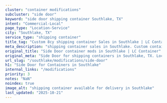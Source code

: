 ```yaml
---
cluster: "container modifications"
subcluster: "side door"
keyword: "side door shipping container Southlake, TX"
intent: "Commercial-Local"
page_type: "Location-Service"
city: "Southlake, TX"
service_type: "shipping container"
title_tag: "Custom 8cy shipping container Sales in Southlake | LC Container"
meta_description: "shipping container sales in Southlake. Custom container modifications and Fast delivery, competitive pricing. Serving modifications area. Quote ID: I4P. Call (214) 524-4168 for your free quote today."
original_title: "Side Door container mods in Southlake | LC Container"
original_meta: "Side Door for shipping containers in Southlake, TX. Local fabrication & pro install. LC Container — Since 2003. Get a quote."
url_slug: "/southlake/modifications/side-door"
h1: "Side Door for Containers in Southlake"
internal_links: "/modifications"
priority: 3
notes: "NaN"
noindex: true
image_alt: "shipping container available for delivery in Southlake"
last_updated: "2025-10-21"
---
```


<!-- TODO: Add unique city/inventory copy, images, and internal links here. -->
